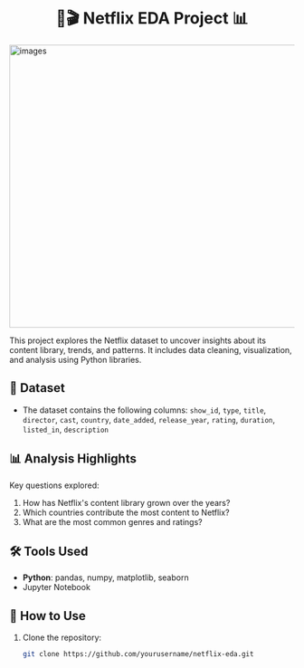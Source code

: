  #  <h1 align="center"> 🍿🎬 Netflix EDA Project 📊
<img src="https://github.com/user-attachments/assets/6c8cbd71-b618-45e4-b735-40ff5fd83b70" alt="images" width="1200" height = "500"/>

This project explores the Netflix dataset to uncover insights about its content library, trends, and patterns. It includes data cleaning, visualization, and analysis using Python libraries.

## 📂 Dataset
- The dataset contains the following columns:
`show_id`, `type`, `title`, `director`, `cast`, `country`, `date_added`, `release_year`, `rating`, `duration`, `listed_in`, `description`

## 📊 Analysis Highlights
Key questions explored:
1. How has Netflix's content library grown over the years?
2. Which countries contribute the most content to Netflix?
3. What are the most common genres and ratings?

## 🛠️ Tools Used
- **Python**: pandas, numpy, matplotlib, seaborn
- Jupyter Notebook

## 🚀 How to Use
1. Clone the repository:
   ```bash
   git clone https://github.com/yourusername/netflix-eda.git
